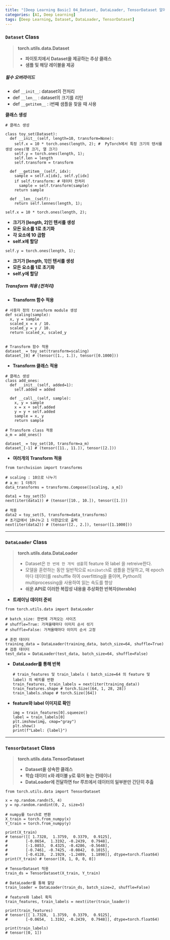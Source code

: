 ```yaml
---
title: "[Deep Learning Basic] 04_Dataset, DataLoader, TensorDataset 알아보기"
categories: [AI, Deep Learning]
tags: [Deep Learning, Dataset, DataLoader, TensorDataset]
---
```

### `Dataset` Class

> **torch.utils.data.Dataset**
>
> - **파이토치에서 Dataset을 제공하는 추상 클래스**
> - **샘플 및 해당 레이블을 제공**

##### 필수 오버라이드

- def `__init__`: dataset의 전처리
- def `__len__` : dataset의 크기를 리턴
- def `__getitem__` : i번쨰 샘플을 찾을 때 사용

**클래스 생성**

```
# 클래스 생성

class toy_set(Dataset):
  def __init__(self, length=10, transform=None):
    self.x = 10 * torch.ones(length, 2); #  PyTorch에서 특정 크기의 텐서를 생성 ones(행 크기, 열 크기)
    self.y = torch.ones(length, 1);
    self.len = length
    self.transform = transform

  def __getitem__(self, idx):
    sample = self.x[idx], self.y[idx]
    if self.transform: # 데이터 전처리
      sample = self.transform(sample)
    return sample

  def __len__(self):
    return self.lennes(length, 1);
```

`self.x = 10 * torch.ones(length, 2);`

- **크기가 [length, 2]인 텐서를 생성**
- **모든 요소를 1로 초기화**
- **각 요소에 10 곱함**
- **self.x에 할당**

`self.y = torch.ones(length, 1);`

- **크기가 [length, 1]인 텐서를 생성**
- **모든 요소를 1로 초기화**
- **self.y에 할당**

##### Transform 적용 (전처리)

- **Transform 함수 적용**

```
# 사용자 정의 transform module 생성
def scaling(sample):
  x, y = sample
  scaled_x = x / 10.
  scaled_y = y / 10.
  return scaled_x, scaled_y


# Transform 함수 적용
dataset_ = toy_set(transform=scaling)
dataset_[0] # (tensor([1., 1.]), tensor([0.1000]))
```

- **Transform 클래스 적용**

```
# 클래스 생성
class add_ones:
  def __init__(self, added=1):
    self.added = added

  def __call__(self, sample):
    x, y = sample
    x = x + self.added
    y = y + self.added
    sample = x, y
    return sample

# Transform class 적용
a_m = add_ones()

dataset_ = toy_set(10, transform=a_m)
dataset_[-1] # (tensor([11., 11.]), tensor([2.]))
```

- **여러개의 Transform 적용**

```
from torchvision import transforms

# scaling : 10으로 나누기
# a_m: 1 더하기
data_transforms = transforms.Compose([scaling, a_m])

data1 = toy_set(5)
next(iter(data1)) # (tensor([10., 10.]), tensor([1.]))

# 적용
data2 = toy_set(5, transform=data_transforms)
# 초기값에서 10나누고 1 더한값으로 출력
next(iter(data2)) # (tensor([2., 2.]), tensor([1.1000]))
```

---

### `DataLoader` Class

> **torch.utils.data.DataLoader**
>
> - Dataset은 `한 번에 한 개씩 샘플`의 feature 와 label 을 retreive한다.
> - 모델을 훈련하는 동안 일반적으로 `minibatch`로 샘플을 전달하고, 매 epoch 마다 데이터를 reshuffle 하여 overfitting을 줄이며, Python의 multiprocessing을 사용하여 읽는 속도를 향상
> - **쉬운 API로 이러한 복잡성 내용을 추상화한 반복자(iterable)**

- **트레이닝 데이터 준비**

```
from torch.utils.data import DataLoader

# batch_size: 한번에 가져오는 사이즈
# shuffle=True: 가져올때마다 이미지 순서 섞기
# shuffle=False: 가져올때마다 이미지 순서 고정

# 훈련 데이터
training_data = DataLoader(training_data, batch_size=64, shuffle=True)
# 검증 데이터
test_data = DataLoader(test_data, batch_size=64, shuffle=False)
```

- **DataLoader를 통해 반복**
  ```
  # train_features 및 train_labels ( batch_size=64 의 feature 및 label) 의 배치를 반환
  train_features, train_labels = next(iter(training_data))
  train_features.shape # torch.Size([64, 1, 28, 28])
  train_labels.shape # torch.Size([64])
  ```
- **feature와 label 이미지로 확인**
  ```
  img = train_features[0].squeeze()
  label = train_labels[0]
  plt.imshow(img, cmap="gray")
  plt.show()
  print(f"Label: {label}")
  ```

---

### `TensorDataset` Class

> **torch.utils.data.TensorDataset**
>
> - **Dataset을 상속한 클래스**
> - **학습 데이터 x와 레이블 y로 묶어 놓는 컨테이너**
> - **DataLoader에 전달하면 for 루프에서 데이터의 일부분만 간단히 추출**

```
from torch.utils.data import TensorDataset

x = np.random.randn(5, 4)
y = np.random.randint(0, 2, size=5)

# numpy를 torch로 변환
X_train = torch.from_numpy(x)
Y_train = torch.from_numpy(y)

print(X_train)
# tensor([[ 1.7328,  1.3759,  0.3379,  0.9125],
#        [-0.0654,  1.3192, -0.2439,  0.7948],
#        [-1.0853,  0.4325, -0.4286, -0.5648],
#        [-0.7461, -0.7425, -0.0842,  0.1015],
#        [-0.4128,  2.1929, -1.2489,  1.1898]], dtype=torch.float64)
print(Y_train) # tensor([0, 1, 0, 0, 0])

# TensorDataset 적용
train_ds = TensorDataset(X_train, Y_train)

# DataLoader를 통해 할당
train_loader = DataLoader(train_ds, batch_size=2, shuffle=False)

# feature와 label 획득
train_features, train_labels = next(iter(train_loader))

print(train_features)
# tensor([[ 1.7328,  1.3759,  0.3379,  0.9125],
#        [-0.0654,  1.3192, -0.2439,  0.7948]], dtype=torch.float64)

print(train_labels)
# tensor([0, 1])
```
